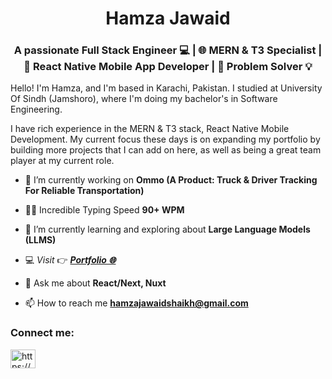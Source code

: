 <h1 align="center">Hamza Jawaid</h1>
<h3 align="center">A passionate Full Stack Engineer  💻 | 🌐 MERN & T3 Specialist | 📱 React Native Mobile App Developer | 🧠 Problem Solver 💡 </h3>

<p>
  Hello! I'm Hamza, and I'm based in Karachi, Pakistan. I studied at University Of Sindh (Jamshoro), where I'm doing my bachelor's in Software Engineering.

I have rich experience in the MERN & T3 stack, React Native Mobile Development. My current focus these days is on expanding my portfolio by building more projects that I can add on here, as well as being a great team player at my current role.
</p>

- 🔭 I’m currently working on **Ommo (A Product: Truck & Driver Tracking For Reliable Transportation)**
  
- 👨‍💻 Incredible Typing Speed **90+ WPM**

- 🌱 I’m currently learning and exploring about **Large Language Models (LLMS)**

- 💻 *Visit* 👉 <a href="https://three-portfolio-2025.vercel.app/" target="__blank">***Portfolio 🌐***</a>

- 💬 Ask me about **React/Next, Nuxt**

- 📫 How to reach me **hamzajawaidshaikh@gmail.com**

<h3 align="left">Connect me:</h3>
 
<p align="left">
<a href="https://www.linkedin.com/in/hamza-shaikh-a5616b31b/" target="__blank"><img align="center" src="https://raw.githubusercontent.com/rahuldkjain/github-profile-readme-generator/master/src/images/icons/Social/linked-in-alt.svg" alt="https://www.linkedin.com/feed/" height="30" width="40" /></a>
</p>

<!--
 ## Languages & Tools
 <p align="left"> 
  <a href="https://developer.mozilla.org/en-US/docs/Web/JavaScript" target="_blank" rel="noreferrer"> 
    <img src="https://raw.githubusercontent.com/devicons/devicon/master/icons/javascript/javascript-original.svg" alt="javascript" width="40" height="40"/> 
  </a>  
  <a href="https://www.typescriptlang.org/" target="_blank" rel="noreferrer"> 
    <img src="https://raw.githubusercontent.com/devicons/devicon/master/icons/typescript/typescript-original.svg" alt="typescript" width="40" height="40"/> 
  </a> 
  <a href="https://reactjs.org/" target="_blank" rel="noreferrer"> 
    <img src="https://raw.githubusercontent.com/devicons/devicon/master/icons/react/react-original-wordmark.svg" alt="react" width="40" height="40"/> 
    
  </a> 
  <a href="https://jestjs.io" target="_blank" rel="noreferrer"> 
    <img src="https://www.vectorlogo.zone/logos/jestjsio/jestjsio-icon.svg" alt="jest" width="40" height="40"/> 
  </a> 
  <a href="https://nextjs.org/" target="_blank" rel="noreferrer"> 
    <img src="https://cdn.worldvectorlogo.com/logos/nextjs-2.svg" alt="nextjs" width="40" height="40"/> 
  </a> 
   
</p>
-->
